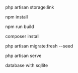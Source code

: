 php artisan storage:link

npm install

npm run build

composer install

php artisan migrate:fresh --seed



php artisan serve

database with sqllite
